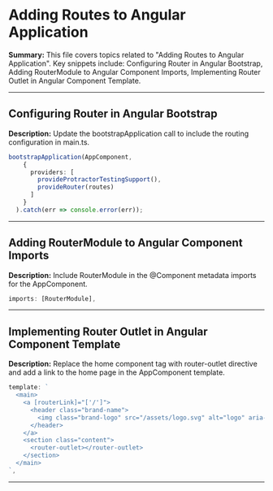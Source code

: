 # Adding Routes to Angular Application

**Summary:** This file covers topics related to "Adding Routes to Angular Application". Key snippets include: Configuring Router in Angular Bootstrap, Adding RouterModule to Angular Component Imports, Implementing Router Outlet in Angular Component Template.

---

## Configuring Router in Angular Bootstrap

**Description:** Update the bootstrapApplication call to include the routing configuration in main.ts.

```typescript
bootstrapApplication(AppComponent,
    {
      providers: [
        provideProtractorTestingSupport(),
        provideRouter(routes)
      ]
    }
  ).catch(err => console.error(err));
```

---

## Adding RouterModule to Angular Component Imports

**Description:** Include RouterModule in the @Component metadata imports for the AppComponent.

```typescript
imports: [RouterModule],
```

---

## Implementing Router Outlet in Angular Component Template

**Description:** Replace the home component tag with router-outlet directive and add a link to the home page in the AppComponent template.

```typescript
template: `
  <main>
    <a [routerLink]="['/']">
      <header class="brand-name">
        <img class="brand-logo" src="/assets/logo.svg" alt="logo" aria-hidden="true">
      </header>
    </a>
    <section class="content">
      <router-outlet></router-outlet>
    </section>
  </main>
`,
```

---
